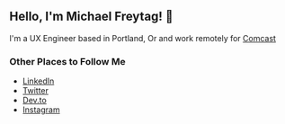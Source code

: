 ## Hello, I'm Michael Freytag! 👋

I'm a UX Engineer based in Portland, Or and work remotely for [Comcast](https://corporate.comcast.com/)

### Other Places to Follow Me
- [LinkedIn](https://www.linkedin.com/in/mtfreytag)
- [Twitter](https://twitter.com/freytag)
- [Dev.to](https://dev.to/freytag)
- [Instagram](https://dev.to/freytag)
